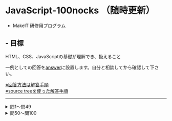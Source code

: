 # JavaScript-100nocks （随時更新）
- MakeIT 研修用プログラム

## - 目標
HTML、CSS、JavaScriptの基礎が理解でき、扱えること

一例としての回答を[answer](./answer/example)に設置します。自分と相談してから確認して下さい。

[※回答方法は解答手順](./answer/example/回答手順.md)  
[※source treeを使った解答手順](https://qiita.com/ymzk-jp/private/50a912f8d15c5d380ddb)  

---

<details><summary>問1〜問49</summary>

1. ## saisyo
    HTMLファイルを作成し、MakeITと表示してください。文字はCSSを使って色を#20D0F0にしてください  
    ![saisyo](./img/saisyo.png)

1. ## centerDiv
    300px四方のdivを画面の上部中央に表示してください。色は赤、画面幅が変わっても中心に移動するようにして下さい  
    ![centerDiv](./img/centerDiv.gif)

1. ## helloTable 
    3x3の表を画面に表示して下さい。コンテンツはすべて「こんにちは」。一番左の列は縦に３つ結合してください   
    ![helloTable](./img/helloTable.png)

1. ## console
    console.logを使ってコンソールに「Hello JavaScript」と出力して下さい  
    ![console](./img/console.png)

1. ## bored
    画面中央に表示された「I'm so bored」の文字をクリックすると「AWESOME!」に書き換わるプログラムを作成してください。「AWESOME」は大きさ128px、色黒以外  
    ![bored](./img/bored.gif)

1. ## isSame
    ボタンを押すと2つのテキストフォームに入力された文字列を比較し、同一文字列であれば「True」、それ以外であれば「False」とアラート出力するプログラムを作成してください  

1. ## sumSequence
    1からnまでの和をコンソール出力するプログラムを作成してください。nはフォームに入力された値である。for文を使用すること    

1. ## countUp
    画面に表示された数字がボタンが押される毎に1つずつカウントアップされるプログラムを作成してください。ただし、カウントが3の倍数の時に表示が変わるようにしてください。  

1. ## fizzbuzz
    画面に表示された数字がボタンが押される毎に1つずつカウントアップされるプログラムを作成してください。ただし、カウントが3の倍数の時『fizz』、5の倍数の時『buzz』、両方の倍数の時『fizz buzz』と出力して下さい。  
    ![fizzbuzz](./img/fizzbuzz.gif)

1. ## array1
    配列内を順にコンソール出力してください  
    入力:  `const ary = ['a','b','c','d','e','f','g'];`  
    出力:   
    ```js
    a
    b
    c
    d
    e
    f
    g
    ```

1. ## array2
    配列内を順にコンソール出力してください。出力の際に各要素のindex値を足して下さい  
    入力:  `const ary = ['a','b','c','d','e','f','g'];`  
    出力:   
    ```
    a0
    b1
    c2
    d3
    e4
    f5
    g6
    ```

1. ## array3
    宣言された変数が配列かどうか評価してください    
    入力    
    ```js
    var ary=[]
    var num=1
    var obj={}
    ```
    出力    
    ```js
    true
    false
    false
    ```

1. ## typeof
    以下の様に宣言された変数の型を評価して出力してください。    
    入力:   
    ```js
    var num=1; 
    var zero=0;
    var str='1';
    var zs='0';
    ```
    出力    
    ```js
    number
    number
    string
    string
    ```

1. ## concat
    2つの配列を結合して出力してください  
    配列1 `ary1=['a','b']`  
    配列2 `ary2=['c','d']`  
    出力    
    ```js
    ['a','b','c','d']
    ```

1. ## join
    15 concat で作った配列を出力してください。出力する際、配列内の要素を結合して出力してください  
    配列 `ary=['a','b','c','d']`  
    出力  
    ```js
    abcd
    ```

1. ## rensouhairetu
    連想配列に値を1つ追加し、配列内のすべてのkeyとvalueを出力してください   
    連想配列: `ary={'color':'red','size':'100'}`    
    追加する要素: `{'count':'5'}`   
    ```
    keyは: color valueは: red
    keyは: size valueは: 100
    keyは: count valueは: 5
    ```

1. ## add
    自身が呼び出された数を出力する関数addを作成してください。   
    e.g.    
    ```js
    add();
    add();
    add();
    ```
    出力    
    ```
    1
    2
    3
    ```

1. ## wather
    配列aryの内容をランダムに出力するプログラムを作成してください。  
    配列ary `ary=['晴れ','雨','曇り','槍']`  
    e.g.出力    
    ```
    今日の天気は 槍 です
    今日の天気は 晴れ です
    今日の天気は 晴れ です
    今日の天気は 曇り です
    今日の天気は 雨 です
    ```

1. ## addImage
    ボタンを押す事に画像が追加されるようにしてください  
    ![addImage](./img/addImage.gif)

1. ## encrypto1
    以下の文字数列`word`を暗号化して出力するプログラムを作成してください  
    暗号のルール: 各数字の後ろに2つ余計な数字を追加する  
    例  
    ```js
    var raw='123';
    ～処理～
    console.log(raw); //=>198276354
    ```
    平文はなんでもいいですが例として    
    ```js
    114514
    ``` 

1. ## decrypto1
    暗号化した変数`crypto`から不要な文字を削除して出力するプログラムを作成してください  
    hint: 暗号のルールは３文字おき  
    hint: 回答は2種類あります   
    ```
    const crypto='やくこみがんきいばていんるよは'
    ```

1. ## tanuki
    入力された文字列に含まれる「た」が連続した場合一文字に置換して、一つ以上の「ふ」が含まれた場合は「ふ」をすべて削除して出力するプログラムを作成してください。  
    入力値  
    ```text
    ふわたたしが両手をひろげても、お空はちっとも飛べないが、飛べる小鳥はわたしのように、地面をはやくは走れない。
    わたたしがからだをゆすっても、ふきれいな音は出ないけど、あの鳴る鈴はわたたしのように、たたくさんなうたたは知らないよ。
    鈴と、小鳥と、それからわたたし、みんなふちがって、みんないい。
    ```

1. ## shadow
    準備中  
    ![construction](./img/construction.jpg)

1. ## pulldown
    0から200まで選択できるプルダウンメニューを作ってください。javascript:document.createElement()を使うこと 

1. ## form
    formタグを使って個人情報送信フォームを作ってください。完成後submitボタンを押して、URLを確認して下さい。入力された情報がURLに正しく追記されているか確認して下さい。  
    フォームの仕様  
    ```
    名前: (type="text") 必須項目にすること
    Eメール: (type="email") 
    パスワード: (type="password")
    年齢: (selectタグとoptionタグ) 0~200歳まで選べること
    性別: (type="radio") labelタグも使用すること
    送信ボタン(type="submit")
    formタグの属性にmethod="get"を追加すること
    必須項目が入力されていない場合、入力を促すような仕組みにすること
    ```
    ![form](./img/form.gif)

1. ## myForEach
    以下のコードをforEachを使って書き直して下さい。     
    ```js
    var animals = ["micropig", "lion", "dog"];
    var barks = ["oinkoink!!", "growwwl!!", "bowbow!!"]
    for(let animal=0; animal<animals.length; animal++){
        for(let bark=0; bark<barks.length; bark++){
            console.log(animals[animal],barks[bark]);
        }
    }
    ```
    出力例
    ```text
    micropig oinkoink!!
    micropig growwwl!!
    micropig bowbow!!
    lion oinkoink!!
    lion growwwl!!
    lion bowbow!!
    dog oinkoink!!
    dog growwwl!!
    dog bowbow!!
    ```


1. ## myForEach2
    以下のコードforEach、for..inを使わず書き直して下さい。
    ```js
    function sum(hash, result=0){
        hash.forEach(function(element){
            for(var key in element){
                result+=element[key];
            }
        });
        return result;
    }
    var subjects = [{'Japanese': 80}, {'Math': 90}, {'English': 100}];
    console.log(sum(subjects));
    ```
    出力
    ```text
    270
    ```


1. ## nav
    横並びのナビゲーションバーを実装してください。    
    仕様    
    ```
    コンテンツはの6つ   
    マスオーバーした際に色が変わること  
    ```
    ![nav](./img/nav.gif)

1. ## onImage
    画面に画像を表示し、その画像の上に一回り縮小させた同じ画像を重ねて表示、その縮小画像の上に「AAAA」と表示してください。一番大きな画像の外下側中央に画像のタイトルを設置してください。画像のタイトルだけかっこいいフォントを使ってください。  

1. ## new
    以下のhtmlでnewクラスがついているものだけコンテンツの末尾にnewがつくようにしてください  
    ```html
    <ul>
        <li>ポッポ</li>
        <li>カイオーガ</li>
        <li class="new">ゼラオラ</li>
        <li>ガオガエン</li>
    </ul>
    ```
    出力例  
    ![newContents](./img/new.png)

1. ## createDiv
    100px四方のdivを生成するボタンを作ってください。  
    仕様    
    ```
    色は緑
    自動に画面端で折り返すようにする
    ```

1. ## createDiv2
    準備中  
    ![constrution](./img/construction.jpg)

1. ## 3sec
    3秒後にalert()を実行するボタンを作ってください  
    ![3sec](./img/3sec.gif)

1. ## wTime
    現在の時刻を取得して出力してください。画面は自動で更新するように   
    ![wTime](./img/wTime.gif)

1. ## randomBgColor
    ボタンを押すと背景色がランダムに変わるwebページを作成してください   

1. ## toBin
    テキストフォームから入力された10進数を2進数にして出力してください   

1. ## toHex
    テキストフォームから入力された10進数を16進数にして出力してください  

1. ## duplicate
    1～75までのランダムな整数を重複なく25個格納した配列を出力するプログラムを作成して下さい。数字が重複しないよう気をつけて下さい。 

1. ## dupSort
    36 duplicate で作成した配列内を昇順でソートして下さい  
    e.g. 入力  
    `ary=['10','3','25','6','5']`  
    出力  
    `ary=['3','5','6','10','25']`

1. ## dupDel
    テキストフォームから指定された数値が、37 dupSort で作成した配列内にある場合削除し、削除後配列の大きさを削除した分だけ縮小した配列を返すプログラムを作成して下さい。指定された数が見つからなかった場合は「error: Can't deleted」と出力して下さい。 

1. ## partOfTable
    25マスのテーブルを用意し、それぞれのマス目に1～75の数字を割り当ててください。数字は昇順で重複がないようにしてください   
    ![partOfTable](./img/partOfTable.PNG)

1. ## whichPlace
    partOfTableで作ったマスをクリックした際にその場所に割り当てられた数をalertするようにしてください    

1. ## jquery
    ボタンを押すと「Cosmos」が「Chaos」に書き換わるようにしてください  
    jqueryのCDNを読み込んでjqueryを使って実装してください   
    [ノンプログラマーのためのjQuery入門](https://www.slideshare.net/hayatomizuno/jquery-7665168?ref=http://weboook.blog22.fc2.com/blog-entry-349.html)

1. ## incrementHello
    ボタンを押すとボタンの下に 「Hello」 + 押した回数が追加されるプログラムを作成してください  
    jqueryを使って実装してください

1. ## chageColor
    画面に要素を3つ配置しクリックすると背景色が変わるようにしてください  
    それぞれjqueryを使って実装してください  
    やり方は一つとは限りません。それぞれ別の実装方法で実現してみて下さい    
    ![changeColor](./img/changeColor.gif)

1. ## addImageJq
    ボタンを押す事に画像が追加されるようにしてください。jQueryを使って実装してください  

1. ## hasImage
    addImageJqを改造して、ボタンクリックした時画像がすでにある場合は追加しないようにしてください。jQueryを使って実装してください    

1. ## selectImage
    hasImageを改造して、画像の追加上限を3枚にして下さい。jQueryを使って実装してください     

1. ## removeImage
    selectImageを改造して、クリックした時クリックされた画像が消去されるようにしてください。jQueryを使って実装してください   

---
</details>
<details>
<summary>問50〜問100</summary>
  ----------------------------------------

## ・BootStrapを使ってみよう
    以下の問題では、CSSはbootstrapを利用して見ましょう。
    bootstrapは特定のクラスを与えるとすでに用意されたCSSを適用することができます。
    詳しくはwebで（https://getbootstrap.com/docs/4.0/getting-started/introduction/）
    ```html
    <!-- CSS only -->
    <link rel="stylesheet" href="https://maxcdn.bootstrapcdn.com/bootstrap/4.0.0/css/bootstrap.min.css" integrity="sha384-Gn5384xqQ1aoWXA+058RXPxPg6fy4IWvTNh0E263XmFcJlSAwiGgFAW/dAiS6JXm" crossorigin="anonymous">
    <!-- JS, Popper.js, and jQuery -->
    <script src="https://code.jquery.com/jquery-3.2.1.slim.min.js" integrity="sha384-KJ3o2DKtIkvYIK3UENzmM7KCkRr/rE9/Qpg6aAZGJwFDMVNA/GpGFF93hXpG5KkN" crossorigin="anonymous"></script>
    <script src="https://cdnjs.cloudflare.com/ajax/libs/popper.js/1.12.9/umd/popper.min.js" integrity="sha384-ApNbgh9B+Y1QKtv3Rn7W3mgPxhU9K/ScQsAP7hUibX39j7fakFPskvXusvfa0b4Q" crossorigin="anonymous"/></script>
    <script src="https://maxcdn.bootstrapcdn.com/bootstrap/4.0.0/js/bootstrap.min.js" integrity="sha384-JZR6Spejh4U02d8jOt6vLEHfe/JQGiRRSQQxSfFWpi1MquVdAyjUar5+76PVCmYl" crossorigin="anonymous"></script>
    ```

50. ## find関数, closest関数を利用してみよう
    - wrapクラスのdivを用意し、`$(.wrap)`で取得したjQueryオブジェクトを変数wrapperに格納
    - find関数で'link-container'の中のaタグを変数'anchor'に格納しそのhref属性を取得しconsoleに出力してください
    ```html
    <div id="wrap">
      <div class='link-container'>
        <p class='link-text'>これはテキストだよ</p>
        <a href="google.com">yahooo!!!</a>
      </div>
    </div>
    ```

1. ## click関数を使おう
    - buttonをクリックしたらクラスを'btn-default' -> 'btn-warning'に変わる
    - 'ボタンだよ' -> '押せません'にテキストを変更
    - ボタンを押せないようにする
    ```html
    <div class="container">
    <button type="button" class="js-button-event btn btn-primary">これはボタンだよ</button>
    </div>
    ```

1. ## fadeを使ってみよう
    - fade in
        'js-fade-in-button' を押したらboxクラスのhiddenになっているオブジェクトをfadeInする
    - fade out 
    現状で表示されているboxクラスのオブジェクトをfadeOutする
    ```css
    <style>
        span { color:red; cursor:pointer; }
        .container > div { 
            margin:3px; 
            width:80px; 
            display:none;
            height:80px; 
            float:left;
        }
        div#one { background:#f00; }
        div#two { background:#0f0; }
        div#three { background:#00f; }
    </style>
    ```
    ```html
    <div class="container mt-4">
        <div id="one" class="box"></div>
        <div id="two" class="box"></div>
        <div id="three" class="box"></div>
        <div class='d-flex flex-column'>
        <button class='btn btn-lg btn-info js-fade-in-button'>fadeIn</button>
        <button class='btn btn-lg btn-warning js-fadeout-button'>FadeOut</button>
        </div>
    </div>
    ```

1. ## Coming soon...
    ![construction](http://flasco.cocolog-nifty.com/blog/images/maguro.jpg)

1. ## Coming soon...
    ![construction](http://flasco.cocolog-nifty.com/blog/images/maguro.jpg)

1. ## Coming soon...
    ![construction](http://flasco.cocolog-nifty.com/blog/images/maguro.jpg)

1. ## Coming soon...
    ![construction](http://flasco.cocolog-nifty.com/blog/images/maguro.jpg)

1. ## Coming soon...
    ![construction](http://flasco.cocolog-nifty.com/blog/images/maguro.jpg)

1. ## Coming soon...
    ![construction](http://flasco.cocolog-nifty.com/blog/images/maguro.jpg)

1. ## Coming soon...
    ![construction](http://flasco.cocolog-nifty.com/blog/images/maguro.jpg)

1. ## local file
    ローカルファイルをインプットするために必要なhtml要素を書いてください。インプットできるファイルは、画像ファイルを指定してください。  

1. ## reading local file
    問題60の続きです。インプットしたファイルのファイル名とファイルサイズをconsoleに出力してください。   

1. ## display local file by base64
    問題61の続きです。readAsDataURLというメソッドを使って、取り込んだ画像をブラウザに表示してください。     

1. ## display local file by blobURL
    問題61の続きです。createObjectURLというメソッドを使って、取り込んだ画像をブラウザに表示してください。   

1. ## file download
    問題62,63の続きです。アップロードしたファイルを、ブラウザからダウンロードできるようにしてください。右クリックのメニューから画像を保存とは違います。htmlの要素を使ってください。     

1. ## Coming soon...
    ![construction](http://flasco.cocolog-nifty.com/blog/images/maguro.jpg)

1. ## Coming soon...
    ![construction](http://flasco.cocolog-nifty.com/blog/images/maguro.jpg)

1. ## Coming soon...
    ![construction](http://flasco.cocolog-nifty.com/blog/images/maguro.jpg)

1. ## Coming soon...
    ![construction](http://flasco.cocolog-nifty.com/blog/images/maguro.jpg)

1. ## Coming soon...
    ![construction](http://flasco.cocolog-nifty.com/blog/images/maguro.jpg)

70. ## shake
    ボタンを押して文字を揺らして下さい。CSSアニメーションを使って実装すること   
    ![shake](./img/shake.gif)

1.  ## transition
    CSSを使って画面に表示したボックスを大きくしたり小さくできるように実装して下さい     
    ![transition](./img/transition.gif)

1. ## fontawesome
    Font AwesomeのCDNを利用して「twitter」「facebook」「instagram」のアイコンを画面に表示して下さい。   
    [Font Awesome](https://fontawesome.com/icons?d=gallery)

1. ## caption
    CSSを使ってアイコンをホバーした際に背景が薄暗くなるようにして下さい     
    ![caption](./img/captioin.gif)

1. ## animation2
    ボタンをホバー時ボタンをカタカタ動くようにして下さい。   
    ![animation2](./img/animation2.gif)

1. ## recursive1
    1からnまでの総和を出力するメソッドを実装して下さい。条件として再帰的処理を利用すること  

1. ## primeNumber
    2から1000までの自然数の中で、素数であるものを全て出力して下さい。   
    出力例  
    ```text
    No.0 v: 2
    No.1 v: 3
    No.2 v: 5
    No.3 v: 7
    No.4 v: 11
    No.5 v: 13
    ≈≈≈
    No.165 v: 983
    No.166 v: 991
    No.167 v: 997
    ```

1. ## kaidan
    n段の階段を登るのに1段、2段、3段づつの3つの方法が存在する時、階段を登り切る組み合わせは何通りあるか出力するメソッドを実装して下さい。nは1以上20未満とします。   
    例えば3段の場合、
    1. 1段、1段、1段
    1. 1段、2段
    1. 2段、1段
    1. 3段  
    
    の4通りあります。
    例  
    ```text
    3 段の階段を登る方法は 4 通りありました
    4 段の階段を登る方法は 7 通りありました
    ```

</details>
